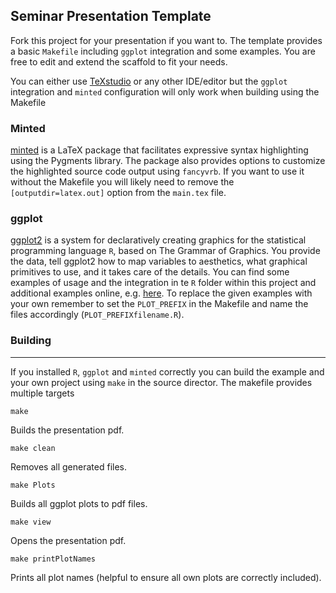 ## Seminar Presentation Template

Fork this project for your presentation if you want to. The template provides a basic `Makefile` including `ggplot` integration and some examples. You are free to edit and extend the scaffold to fit your needs.

You can either use [TeXstudio](https://www.texstudio.org/) or any other IDE/editor but the `ggplot` integration and `minted` configuration will only work when building using the Makefile

### Minted

[minted](https://ctan.org/pkg/minted) is a LaTeX package that facilitates expressive syntax highlighting using the Pygments library. The package also provides options to customize the highlighted source code output using `fancyvrb`.
If you want to use it without the Makefile you will likely need to remove the `[outputdir=latex.out]` option from the `main.tex` file.

### ggplot

[ggplot2](https://ggplot2.tidyverse.org/) is a system for declaratively creating graphics for the statistical programming language `R`, based on The Grammar of Graphics. You provide the data, tell ggplot2 how to map variables to aesthetics, what graphical primitives to use, and it takes care of the details.
You can find some examples of usage and the integration in te `R` folder within this project and additional examples online, e.g. [here](https://evamaerey.github.io/ggplot_flipbook/ggplot_flipbook_xaringan.html#1).
To replace the given examples with your own remember to set the `PLOT_PREFIX` in the Makefile and name the files accordingly (`PLOT_PREFIXfilename.R`).

### Building
****
If you installed `R`, `ggplot` and `minted` correctly you can build the example and your own project using `make` in the source director. The makefile provides multiple targets

```
make
```
Builds the presentation pdf.

```
make clean
```
Removes all generated files.

```
make Plots
```
Builds all ggplot plots to pdf files.

```
make view
```
Opens the presentation pdf.

```
make printPlotNames
```
Prints all plot names (helpful to ensure all own plots are correctly included).
